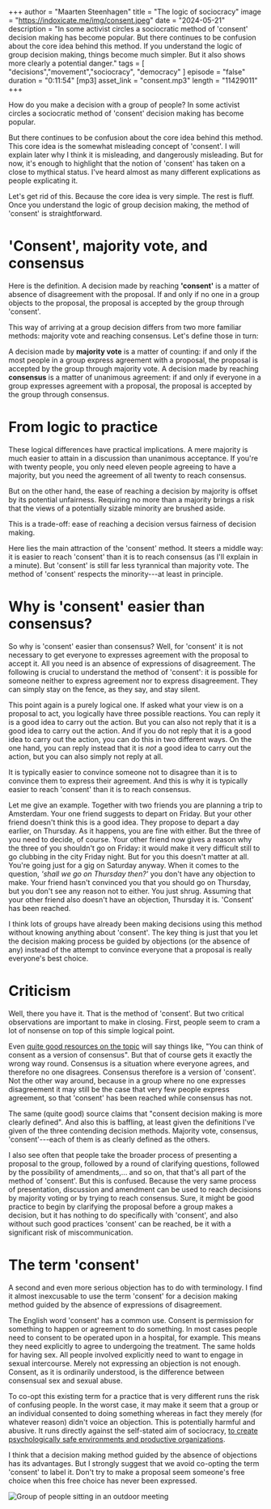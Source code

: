 
+++
author = "Maarten Steenhagen"
title = "The logic of sociocracy"
image = "https://indoxicate.me/img/consent.jpeg"
date = "2024-05-21"
description = "In some activist circles a sociocratic method of 'consent' decision making has become popular. But there continues to be confusion about the core idea behind this method. If you understand the logic of group decision making, things become much simpler. But it also shows more clearly a potential danger."
tags = [
    "decisions","movement","sociocracy", "democracy"
]
episode = "false"
duration = "0:11:54"
[mp3]
    asset_link = "consent.mp3"
    length = "11429011"
+++

How do you make a decision with a group of people? In some activist circles a sociocratic method of 'consent' decision making has become popular. 

But there continues to be confusion about the core idea behind this method. This core idea is the somewhat misleading concept of 'consent'. I will explain later why I think it is misleading, and dangerously misleading. But for now, it's enough to highlight that the notion of 'consent' has taken on a close to mythical status. I've heard almost as many different explications as people explicating it.  

Let's get rid of this. Because the core idea is very simple. The rest is fluff. Once you understand the logic of group decision making, the method of 'consent' is straightforward.

# 'Consent', majority vote, and consensus

Here is the definition. A decision made by reaching __'consent'__ is a matter of absence of disagreement with the proposal. If and only if no one in a group objects to the proposal, the proposal is accepted by the group through 'consent'.

This way of arriving at a group decision differs from two more familiar methods: majority vote and reaching consensus. Let's define those in turn: 

A decision made by __majority vote__ is a matter of counting: if and only if the most people in a group express  agreement with a proposal, the proposal is accepted by the group through majority vote. A decision made by reaching __consensus__ is a matter of unanimous agreement: if and only if everyone in a group expresses agreement with a proposal, the proposal is accepted by the group through consensus.

# From logic to practice

These logical differences have practical implications. A mere majority is much easier to attain in a discussion than unanimous acceptance. If you're with twenty people, you only need eleven people agreeing to have a majority, but you need the agreement of all twenty to reach consensus.

But on the other hand, the ease of reaching a decision by majority is offset by its potential unfairness. Requiring no more than a majority brings a risk that the views of a potentially sizable minority are brushed aside. 

This is a trade-off: ease of reaching a decision versus fairness of decision making. 

Here lies the main attraction of the 'consent' method. It steers a middle way: it is easier to reach 'consent' than it is to reach consensus (as I'll explain in a minute). But 'consent' is still far less tyrannical than majority vote. The method of 'consent' respects the minority---at least in principle.

# Why is 'consent' easier than consensus?

So why is 'consent' easier than consensus? Well, for 'consent' it is not necessary to get everyone to expresses agreement with the proposal to accept it. All you need is an absence of expressions of disagreement. The following is crucial to understand the method of 'consent': it is possible for someone neither to express agreement nor to express disagreement. They can simply stay on the fence, as they say, and stay silent.

This point again is a purely logical one. If asked what your view is on a proposal to act, you logically have three possible reactions. You can reply it is a good idea to carry out the action. But you can also not reply that it is a good idea to carry out the action. And if you do not reply that it is a good idea to carry out the action, you can do this in two different ways. On the one hand, you can reply instead that it is _not_ a good idea to carry out the action, but you can also simply not reply at all.

It is typically easier to convince someone not to disagree than it is to convince them to express their agreement. And this is why it is typically easier to reach 'consent' than it is to reach consensus.

Let me give an example. Together with two friends you are planning a trip to Amsterdam. Your one friend suggests to depart on Friday. But your other friend doesn't think this is a good idea. They propose to depart a day earlier, on Thursday. As it happens, you are fine with either. But the three of you need to decide, of course. Your other friend now gives a reason why the three of you shouldn't go on Friday: it would make it very difficult still to go clubbing in the city Friday night. But for you this doesn't matter at all. You're going just for a gig on Saturday anyway. When it comes to the question, _'shall we go on Thursday then?'_ you don't have any objection to make. Your friend hasn't convinced you that you should go on Thursday, but you don't see any reason not to either. You just shrug. Assuming that your other friend also doesn't have an objection, Thursday it is. 'Consent' has been reached. 

I think lots of groups have already been making decisions using this method without knowing anything about 'consent'. The key thing is just that you let the decision making process be guided by objections (or the absence of any) instead of the attempt to convince everyone that a proposal is really everyone's best choice.

# Criticism 

Well, there you have it. That is the method of 'consent'. But two critical observations are important to make in closing. First, people seem to cram a lot of nonsense on top of this simple logical point. 

Even [quite good resources on the topic](https://www.sociocracyforall.org/consent-decision-making/) will say things like, "You can think of consent as a version of consensus". But that of course gets it exactly the wrong way round. Consensus is a situation where everyone agrees, and therefore no one disagrees. Consensus therefore is a version of 'consent'. Not the other way around, because in a group where no one expresses disagreement it may still be the case that very few people express agreement, so that 'consent' has been reached while consensus has not. 

The same (quite good) source claims that "consent decision making is more clearly defined". And also this is baffling, at least given the definitions I've given of the three contending decision methods. Majority vote, consensus, 'consent'---each of them is as clearly defined as the others. 

I also see often that people take the broader process of presenting a proposal to the group, followed by a round of clarifying questions, followed by the possibility of amendments,... and so on, that that's all part of the method of 'consent'. But this is confused. Because the very same process of presentation, discussion and amendment can be used to reach decisions by majority voting or by trying to reach consensus. Sure, it might be good practice to begin by clarifying the proposal before a group makes a decision, but it has nothing to do specifically with 'consent', and also without such good practices 'consent' can be reached, be it with a significant risk of miscommunication.

# The term 'consent'

A second and even more serious objection has to do with terminology. I find it almost inexcusable to use the term 'consent' for a decision making method guided by the absence of expressions of disagreement.

The English word 'consent' has a common use. Consent is permission for something to happen or agreement to do something. In most cases people need to consent to be operated upon in a hospital, for example. This means they need explicitly to agree to undergoing the treatment. The same holds for having sex. All people involved explicitly need to want to engage in sexual intercourse. Merely not expressing an objection is not enough. Consent, as it is ordinarily understood, is the difference between consensual sex and sexual abuse.

To co-opt this existing term for a practice that is very different runs the risk of confusing people. In the worst case, it may make it seem that a group or an individual consented to doing something whereas in fact they merely (for whatever reason) didn't voice an objection. This is potentially harmful and abusive. It runs directly against the self-stated aim of sociocracy, [to create psychologically safe environments and productive organizations](https://en.wikipedia.org/wiki/Sociocracy).

I think that a decision making method guided by the absence of objections has its advantages. But I strongly suggest that we avoid co-opting the term 'consent' to label it. Don't try to make a proposal seem someone's free choice when this free choice has never been expressed. 

![Group of people sitting in an outdoor meeting](../img/consent.jpeg)

